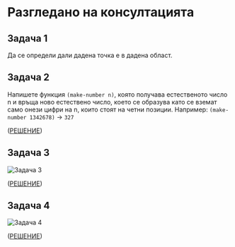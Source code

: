 Разгледано на консултацията
===========================

Задача 1
--------
Да се определи дали дадена точка е в дадена област.

Задача 2
--------
Напишете функция `(make-number n)`, която получава естественото число n и връща ново естествено число, което се образува като се вземат само онези цифри на n, които стоят на четни позиции.
Например: `(make-number 1342678)` -> `327`

([РЕШЕНИЕ](02make-number.scm))

Задача 3
--------
![](https://rawgit.com/hristozov/fpkn1415/master/img/extra-1-3.png "Задача 3")

([РЕШЕНИЕ](03.scm))

Задача 4
--------
![](https://rawgit.com/hristozov/fpkn1415/master/img/extra-1-4.png "Задача 4")

([РЕШЕНИЕ](04.scm))
